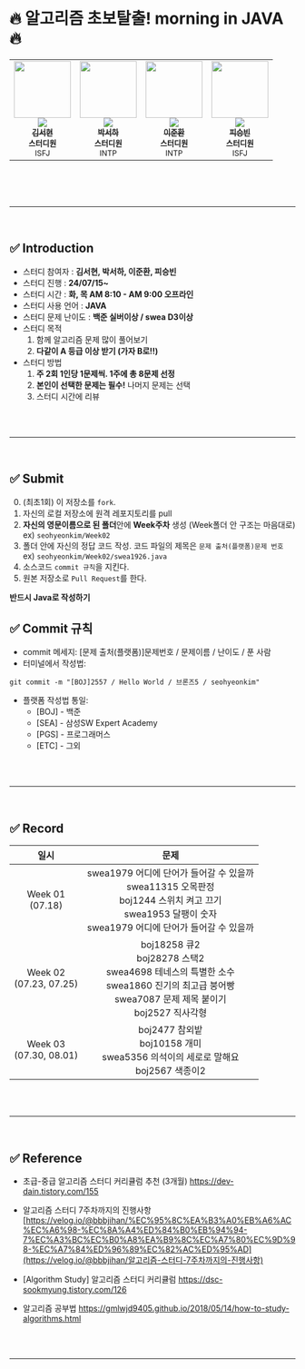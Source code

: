 # 🔥 알고리즘 초보탈출! morning in JAVA 🔥

<table>
  <tr>
    <td align="center"><a href="https://github.com/seohye-ki"><img src="https://avatars.githubusercontent.com/u/94886139?v=4" width="100px;" alt=""/><br /><img src="http://mazassumnida.wtf/api/mini/generate_badge?boj=seohyeki" widt="100px"><br /><sub><b>김서현</b></sub></a><br /><sub><b>스터디원</b><br>ISFJ</br></sub></td>
    <td align="center"><a href="https://github.com/criti0728"><img src="https://avatars.githubusercontent.com/u/83609571?v=4" width="100px;" alt=""/><br /><img src="http://mazassumnida.wtf/api/mini/generate_badge?boj=criti0728" widt="100px"><br /><sub><b>박서하</b></sub></a><br /><sub><b>스터디원</b><br>INTP</br></sub></td>      
    <td align="center"><a href="https://github.com/ljh0401"><img src="https://avatars.githubusercontent.com/u/78478247?v=4" width="100px;" alt=""/><br /><img src="http://mazassumnida.wtf/api/mini/generate_badge?boj=ljh0401" widt="100px"><br /><sub><b>이준환</b></sub></a><br /><sub><b>스터디원</b><br>INTP</br></sub></td>      
    <td align="center"><a href="https://github.com/pasongvan"><img src="https://avatars.githubusercontent.com/u/175183776?v=4" width="100px;" alt=""/><br /><img src="http://mazassumnida.wtf/api/mini/generate_badge?boj=piisbin" widt="100px"><br /><sub><b>피승빈</b></sub></a><br /><sub><b>스터디원</b><br>ISFJ</br></sub></td>     
  </tr>
</table><br/>

<br/>
<br/>

---

<br/>

## ✅ Introduction

- 스터디 참여자 : **김서현, 박서하, 이준환, 피승빈**
- 스터디 진행 : **24/07/15~**
- 스터디 시간 : **화, 목 AM 8:10 - AM 9:00 오프라인**
- 스터디 사용 언어 : **JAVA**
- 스터디 문제 난이도 : **백준 실버이상 / swea D3이상**
- 스터디 목적
  1. 함께 알고리즘 문제 많이 풀어보기
  2. **다같이 A 등급 이상 받기 (가자 B로!!)**
- 스터디 방법
  1. **주 2회 1인당 1문제씩. 1주에 총 8문제 선정**
  2. **본인이 선택한 문제는 필수!** 나머지 문제는 선택
  3. 스터디 시간에 리뷰

<br/>
<br/>

---

<br/>

## ✅ Submit

0. (최초1회) 이 저장소를 `fork`.
1. 자신의 로컬 저장소에 원격 레포지토리를 pull
2. **자신의 영문이름으로 된 폴더**안에 **Week주차** 생성 (Week폴더 안 구조는 마음대로)</br>
    ex) `seohyeonkim/Week02`
3. 폴더 안에 자신의 정답 코드 작성.
   코드 파일의 제목은 `문제 출처(플랫폼)문제 번호`</br>
   ex) `seohyeonkim/Week02/swea1926.java`
4. 소스코드 `commit 규칙`을 지킨다.
5. 원본 저장소로 `Pull Request`를 한다.

**반드시 Java로 작성하기**

## ✅ Commit 규칙
- commit 메세지: [문제 출처(플랫폼)]문제번호 / 문제이름 / 난이도 / 푼 사람
- 터미널에서 작성법: 
```
git commit -m "[BOJ]2557 / Hello World / 브론즈5 / seohyeonkim"
```
- 플랫폼 작성법 통일: 
  * [BOJ] - 백준 
  * [SEA] - 삼성SW Expert Academy
  * [PGS] - 프로그래머스
  * [ETC] - 그외

<br/>
<br/>

---

<br/>

## ✅ Record
|일시|문제|
|:--------:|:--------:|
|Week 01</br>(07.18)|swea1979 어디에 단어가 들어갈 수 있을까</br>swea11315 오목판정</br>boj1244 스위치 켜고 끄기</br>swea1953 달팽이 숫자</br>swea1979 어디에 단어가 들어갈 수 있을까</br>|
|Week 02</br>(07.23, 07.25)|boj18258 큐2</br>boj28278 스택2</br>swea4698 테네스의 특별한 소수</br>swea1860 진기의 최고급 붕어빵</br>swea7087 문제 제목 붙이기</br>boj2527 직사각형|
|Week 03</br>(07.30, 08.01)|boj2477 참외밭</br>boj10158 개미</br>swea5356 의석이의 세로로 말해요</br>boj2567 색종이2|


<br/>
<br/>

---

<br/>

##  ✅ Reference

- 초급-중급 알고리즘 스터디 커리큘럼 추천 (3개월)
  https://dev-dain.tistory.com/155

- 알고리즘 스터디 7주차까지의 진행사항 [https://velog.io/@bbbjihan/%EC%95%8C%EA%B3%A0%EB%A6%AC%EC%A6%98-%EC%8A%A4%ED%84%B0%EB%94%94-7%EC%A3%BC%EC%B0%A8%EA%B9%8C%EC%A7%80%EC%9D%98-%EC%A7%84%ED%96%89%EC%82%AC%ED%95%AD](https://velog.io/@bbbjihan/알고리즘-스터디-7주차까지의-진행사항)

- [Algorithm Study] 알고리즘 스터디 커리큘럼
  https://dsc-sookmyung.tistory.com/126

- 알고리즘 공부법
  https://gmlwjd9405.github.io/2018/05/14/how-to-study-algorithms.html

<br/>
<br/>

---

<br/>
